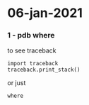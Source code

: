 # 06-jan-2021

### 1 - pdb where

to see traceback
```
import traceback
traceback.print_stack()
```

or just 
```
where
```
